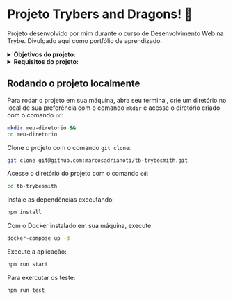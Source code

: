 # Projeto Trybers and Dragons! :dragon_face:
Projeto desenvolvido por mim durante o curso de Desenvolvimento Web na Trybe. Divulgado aqui como portfólio de aprendizado.

<details>
<summary><strong>Objetivos do projeto:</strong></summary>

  * Desenvolver um jogo de interpretação de papéis, mais conhecido como jogo `RPG` - _Role Playing Game_.
  * Verificar se eu era capaz de:
    * Aplicar os princípios da arquitetura `SOLID`.
    * Aplicar os princípios de `POO`.
</details>
<details>
<summary><strong> Requisitos do projeto:</strong></summary>

  * Criar um endpoint para o cadastro de produtos.
  * Criar um endpoint para a listagem de produtos.
  * Criar um endpoint para listar todos os pedidos.
  * Criar um endpoint para o login de pessoas usuárias.
  * Criar as validações para as produtos.
</details>
  
## Rodando o projeto localmente

Para rodar o projeto em sua máquina, abra seu terminal, crie um diretório no local de sua preferência com o comando `mkdir` e acesse o diretório criado com o comando `cd`:

```bash
mkdir meu-diretorio &&
cd meu-diretorio
```

Clone o projeto com o comando `git clone`:

```bash
git clone git@github.com:marcosadrianoti/tb-trybesmith.git
```

Acesse o diretório do projeto com o comando `cd`:

```bash
cd tb-trybesmith
```

Instale as dependências executando:

```bash
npm install
```

Com o Docker instalado em sua máquina, execute:

```bash
docker-compose up -d
```

Execute a aplicação:

```bash
npm run start
```

Para exercutar os teste:

```bash
npm run test
```
